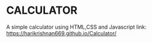 # CALCULATOR
A simple calculator using HTML,CSS and Javascript
link: https://harikrishnan669.github.io/Calculator/
